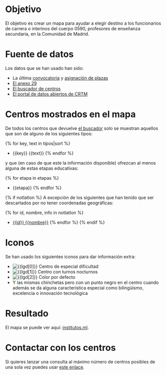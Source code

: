 # Objetivo

El objetivo es crear un mapa para ayudar a elegir destino
a los funcionarios de carrera o interinos del cuerpo 0590,
profesores de enseñanza secundaria, en la Comunidad de Madrid.

# Fuente de datos

Los datos que se han usado han sido:

* La última [convocatoria]({{indice.convocatoria}}) y [asignación de plazas]({{indice.asignacion}})
* [El anexo 29]({{indice.anexo29}})
* [El buscador de centros]({{indice.centros}})
* [El portal de datos abiertos de CRTM]({{indice.transporte.opendata}})

# Centros mostrados en el mapa

De todos los centros que devuelve [el buscador]({{indice.centros}}) solo se muestran
aquellos que son de alguno de los siguientes tipos:

{% for key, text in tipos|sort %}
* {{key}} {{text}}
{% endfor %}

y que (en caso de que este la información disponible) ofrezcan al menos alguna de estas etapas educativas:

{% for etapa in etapas %}
* {{etapa}}
{% endfor %}

{% if notlatlon %}
A excepción de los siguientes que han tenido que ser descartados por no tener coordenadas geográficas:

{% for id, nombre, info in notlatlon %}
* [{{id}} {{nombre}}]({{info}})
{% endfor %}
{% endif %}

# Iconos

Se han usado los siguientes iconos para dar información extra:

* ![{{lgd[0]}}]({{lgd[3]}}) Centro de especial dificultad
* ![{{lgd[1]}}]({{lgd[4]}}) Centro con turnos nocturnos
* ![{{lgd[2]}}]({{lgd[5]}}) Color por defecto
* Y las mismas chinchetas pero con un punto negro en el centro
cuando además se da alguna característica especial como
bilingüismo, excelencia o innovación tecnológica

# Resultado

El mapa se puede ver aquí: [institutos.ml](https://institutos.ml).

# Contactar con los centros

Si quieres lanzar una consulta al máximo número de centros posibles de una
sola vez puedes usar [este enlace](mailto:?subject=Consulta%20en%20relacción%20al%20concurso%20de%20traslados&bcc={{mails}}).
